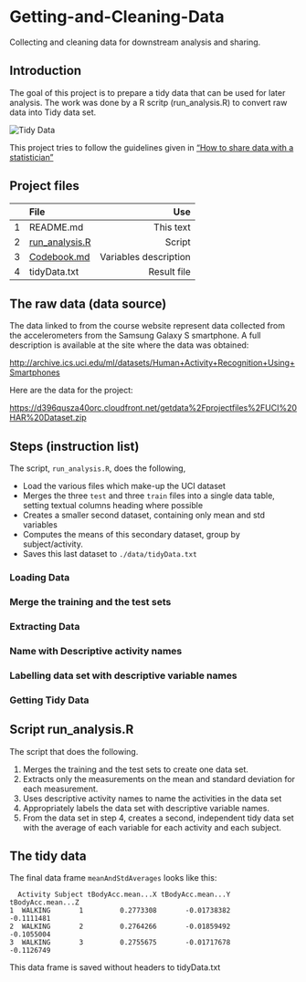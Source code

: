 # Getting-and-Cleaning-Data
Collecting and cleaning data for downstream analysis and sharing.

## Introduction
The goal of this project is to prepare a tidy data that can be used for later analysis. 
The work was done by a R scritp (run_analysis.R) to convert raw data into Tidy data set.

![Tidy Data](https://cloud.githubusercontent.com/assets/6483001/7684670/3141045e-fd88-11e4-9b0c-5a9232842fc3.PNG)

This project tries to follow the guidelines given in  [“How to share data with a statistician”](https://github.com/jtleek/datasharing)

## Project files
|  | File  | Use |
|:-:|:--------       | -----:   |
| 1 | README.md      |This text |
| 2 | [run_analysis.R](https://github.com/gidago/Getting-and-Cleaning-Data/blob/master/run_analysis.R) |Script   |
| 3 | [Codebook.md](https://github.com/gidago/Getting-and-Cleaning-Data/blob/master/Codebook.md) |Variables description |
| 4 | tidyData.txt   |Result file |

## The raw data (data source)
The data linked to from the course website represent data collected from the accelerometers from the Samsung Galaxy S smartphone. A full description is available at the site where the data was obtained:

http://archive.ics.uci.edu/ml/datasets/Human+Activity+Recognition+Using+Smartphones

Here are the data for the project:

https://d396qusza40orc.cloudfront.net/getdata%2Fprojectfiles%2FUCI%20HAR%20Dataset.zip

## Steps (instruction list)




The script, `run_analysis.R`, does the following,

* Load the various files which make-up the UCI dataset
* Merges the three `test` and three `train` files into a single data table, setting textual columns heading where possible
* Creates a smaller second dataset, containing only mean and std variables
* Computes the means of this secondary dataset, group by subject/activity.
* Saves this last dataset to `./data/tidyData.txt`

### Loading Data

### Merge the training and the test sets

### Extracting Data

### Name with Descriptive activity names

### Labelling data set with descriptive variable names

### Getting Tidy Data 


## Script  run_analysis.R 
The script that does the following. 

 1.  Merges the training and the test sets to create one data set.
 2.  Extracts only the measurements on the mean and standard deviation for each measurement. 
 3.  Uses descriptive activity names to name the activities in the data set
 4.  Appropriately labels the data set with descriptive variable names. 
 5.  From the data set in step 4, creates a second, independent tidy data set with the average of each variable for each activity and each subject.




## The tidy data 

The final data frame `meanAndStdAverages` looks like this:

      Activity Subject tBodyAcc.mean...X tBodyAcc.mean...Y tBodyAcc.mean...Z
    1  WALKING       1         0.2773308       -0.01738382        -0.1111481
    2  WALKING       2         0.2764266       -0.01859492        -0.1055004
    3  WALKING       3         0.2755675       -0.01717678        -0.1126749

This data frame is saved without headers to tidyData.txt

